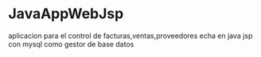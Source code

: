 # JavaAppWebJsp
aplicacion para el control de facturas,ventas,proveedores echa en java jsp con mysql como gestor de base datos
